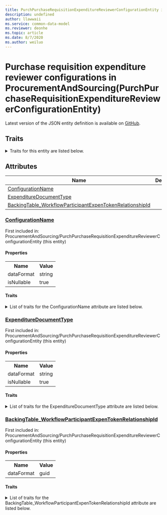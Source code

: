 ```yaml
---
title: PurchPurchaseRequisitionExpenditureReviewerConfigurationEntity in ProcurementAndSourcing - Common Data Model | Microsoft Docs
description: undefined
author: llawwaii
ms.service: common-data-model
ms.reviewer: deonhe
ms.topic: article
ms.date: 8/7/2020
ms.author: weiluo
---
```


# Purchase requisition expenditure reviewer configurations in ProcurementAndSourcing(PurchPurchaseRequisitionExpenditureReviewerConfigurationEntity)

  
 Latest version of the JSON entity definition is available on <a href="https://github.com/Microsoft/CDM/tree/master/schemaDocuments/core/operationsCommon/Entities/SupplyChain/ProcurementAndSourcing/PurchPurchaseRequisitionExpenditureReviewerConfigurationEntity.cdm.json" target="_blank">GitHub</a>.  

## Traits

<details>
<summary>Traits for this entity are listed below.  
</summary>

**is.CDM.entityVersion**  
  <table><tr><th>Parameter</th><th>Value</th><th>Data type</th><th>Explanation</th></tr><tr><td>versionNumber</td><td>"1.1"</td><td>string</td><td>semantic version number of the entity</td></tr></table>

**is.application.releaseVersion**  
  <table><tr><th>Parameter</th><th>Value</th><th>Data type</th><th>Explanation</th></tr><tr><td>releaseVersion</td><td>"10.0.13.0"</td><td>string</td><td>semantic version number of the application introducing this entity</td></tr></table>

**is.localized.displayedAs**  
  Holds the list of language specific display text for an object.  <table><tr><th>Parameter</th><th>Value</th><th>Data type</th><th>Explanation</th></tr><tr><td>localizedDisplayText</td><td><table><tr><th>languageTag</th><th>displayText</th></tr><tr><td>en</td><td>Purchase requisition expenditure reviewer configurations</td></tr></table></td><td>entity</td><td>a reference to the constant entity holding the list of localized text</td></tr></table>

</details>

## Attributes

|Name|Description|First Included in Instance|
|---|---|---|
|[ConfigurationName](#ConfigurationName)||<a href="PurchPurchaseRequisitionExpenditureReviewerConfigurationEntity.md" target="_blank">ProcurementAndSourcing/PurchPurchaseRequisitionExpenditureReviewerConfigurationEntity</a>|
|[ExpenditureDocumentType](#ExpenditureDocumentType)||<a href="PurchPurchaseRequisitionExpenditureReviewerConfigurationEntity.md" target="_blank">ProcurementAndSourcing/PurchPurchaseRequisitionExpenditureReviewerConfigurationEntity</a>|
|[BackingTable_WorkflowParticipantExpenTokenRelationshipId](#BackingTable_WorkflowParticipantExpenTokenRelationshipId)||<a href="PurchPurchaseRequisitionExpenditureReviewerConfigurationEntity.md" target="_blank">ProcurementAndSourcing/PurchPurchaseRequisitionExpenditureReviewerConfigurationEntity</a>|

### <a href=#ConfigurationName name="ConfigurationName">ConfigurationName</a>

First included in: ProcurementAndSourcing/PurchPurchaseRequisitionExpenditureReviewerConfigurationEntity (this entity)  

#### Properties

<table><tr><th>Name</th><th>Value</th></tr><tr><td>dataFormat</td><td>string</td></tr><tr><td>isNullable</td><td>true</td></tr></table>

#### Traits

<details>
<summary>List of traits for the ConfigurationName attribute are listed below.</summary>

**is.dataFormat.character**  
**is.dataFormat.big**  
**is.dataFormat.array**  
**is.nullable**  
The attribute value may be set to NULL.  

**is.dataFormat.character**  
**is.dataFormat.array**  
</details>

### <a href=#ExpenditureDocumentType name="ExpenditureDocumentType">ExpenditureDocumentType</a>

First included in: ProcurementAndSourcing/PurchPurchaseRequisitionExpenditureReviewerConfigurationEntity (this entity)  

#### Properties

<table><tr><th>Name</th><th>Value</th></tr><tr><td>dataFormat</td><td>string</td></tr><tr><td>isNullable</td><td>true</td></tr></table>

#### Traits

<details>
<summary>List of traits for the ExpenditureDocumentType attribute are listed below.</summary>

**is.dataFormat.character**  
**is.dataFormat.big**  
**is.dataFormat.array**  
**is.nullable**  
The attribute value may be set to NULL.  

**is.dataFormat.character**  
**is.dataFormat.array**  
</details>

### <a href=#BackingTable_WorkflowParticipantExpenTokenRelationshipId name="BackingTable_WorkflowParticipantExpenTokenRelationshipId">BackingTable_WorkflowParticipantExpenTokenRelationshipId</a>

First included in: ProcurementAndSourcing/PurchPurchaseRequisitionExpenditureReviewerConfigurationEntity (this entity)  

#### Properties

<table><tr><th>Name</th><th>Value</th></tr><tr><td>dataFormat</td><td>guid</td></tr></table>

#### Traits

<details>
<summary>List of traits for the BackingTable_WorkflowParticipantExpenTokenRelationshipId attribute are listed below.</summary>

**is.dataFormat.character**  
**is.dataFormat.big**  
**is.dataFormat.array**  
**is.dataFormat.guid**  
**means.identity.entityId**  
**is.linkedEntity.identifier**  
Marks the attribute(s) that hold foreign key references to a linked (used as an attribute) entity. This attribute is added to the resolved entity to enumerate the referenced entities.  <table><tr><th>Parameter</th><th>Value</th><th>Data type</th><th>Explanation</th></tr><tr><td>entityReferences</td><td><table><tr><th>entityReference</th><th>attributeReference</th></tr><tr><td><a href="../../../Tables/SupplyChain/ProcurementAndSourcing/Reference/WorkflowParticipantExpenToken.md" target="_blank">/core/operationsCommon/Tables/SupplyChain/ProcurementAndSourcing/Reference/WorkflowParticipantExpenToken.cdm.json/WorkflowParticipantExpenToken</a></td><td><a href="../../../Tables/SupplyChain/ProcurementAndSourcing/Reference/WorkflowParticipantExpenToken.md#RecId" target="_blank">RecId</a></td></tr></table></td><td>entity</td><td>a reference to the constant entity holding the list of entity references</td></tr></table>

**is.dataFormat.guid**  
**is.dataFormat.character**  
**is.dataFormat.array**  
</details>
